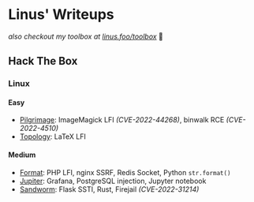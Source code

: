 # Linus' Writeups

_also checkout my toolbox at [linus.foo/toolbox](https://linus.foo/toolbox)_ 🧰

## Hack The Box

### Linux

#### Easy
- [Pilgrimage](htb/Pilgrimage): ImageMagick LFI *(CVE-2022-44268)*, binwalk RCE *(CVE-2022-4510)*
- [Topology](htb/Topology): LaTeX LFI

#### Medium
- [Format](htb/Format): PHP LFI, nginx SSRF, Redis Socket, Python `str.format()`
- [Jupiter](htb/Jupiter): Grafana, PostgreSQL injection, Jupyter notebook
- [Sandworm](htb/Sandworm): Flask SSTI, Rust, Firejail *(CVE-2022-31214)* 